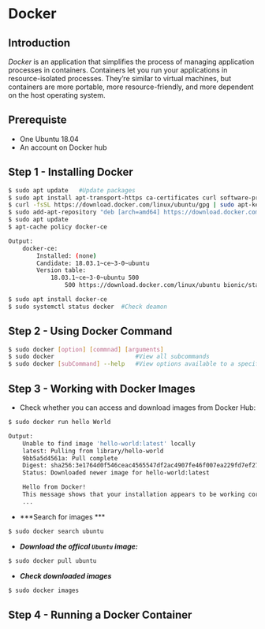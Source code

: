 # Docker 

## Introduction

*Docker* is an application that simplifies the process of managing application processes in containers. Containers let you run your applications in resource-isolated processes. They’re similar to virtual machines, but containers are more portable, more resource-friendly, and more dependent on the host operating system.

## Prerequiste

- One Ubuntu 18.04
- An account on Docker hub

## Step 1 - Installing Docker

```sh
$ sudo apt update 	#Update packages
$ sudo apt install apt-transport-https ca-certificates curl software-properties-common
$ curl -fsSL https://download.docker.com/linux/ubuntu/gpg | sudo apt-key add -
$ sudo add-apt-repository "deb [arch=amd64] https://download.docker.com/linux/ubuntu bionic stable"
$ sudo apt update
$ apt-cache policy docker-ce

Output:
	docker-ce:
  		Installed: (none)
  		Candidate: 18.03.1~ce~3-0~ubuntu
  		Version table:
     		18.03.1~ce~3-0~ubuntu 500
        		500 https://download.docker.com/linux/ubuntu bionic/stable amd64 Packages

$ sudo apt install docker-ce
$ sudo systemctl status docker 	#Check deamon 

```

## Step 2 - Using Docker Command 

```sh
$ sudo docker [option] [commnad] [arguments]
$ sudo docker 						#View all subcommands
$ sudo docker [subCommand] --help 	#View options available to a specific command
```

## Step 3 - Working with Docker Images

- Check whether you can access and download images from Docker Hub:
```sh
$ sudo docker run hello World

Output:
	Unable to find image 'hello-world:latest' locally
	latest: Pulling from library/hello-world
	9bb5a5d4561a: Pull complete
	Digest: sha256:3e1764d0f546ceac4565547df2ac4907fe46f007ea229fd7ef2718514bcec35d
	Status: Downloaded newer image for hello-world:latest

	Hello from Docker!
	This message shows that your installation appears to be working correctly.
	...
```
- ***Search for images ***

```sh
$ sudo docker search ubuntu
```

- ***Download the offical `Ubuntu` image:***

```sh
$ sudo docker pull ubuntu 
```

- ***Check downloaded images***

```sh
$ sudo docker images 
```
## Step 4 - Running a Docker Container
